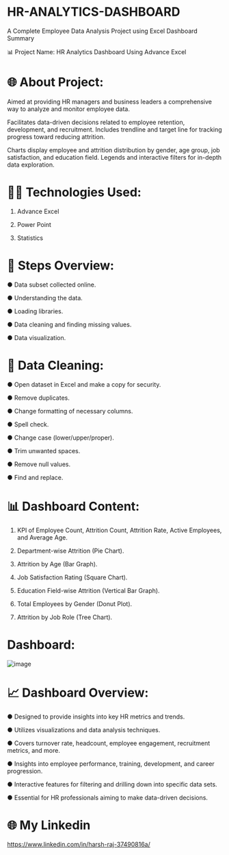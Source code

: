 # HR-ANALYTICS-DASHBOARD
A Complete Employee Data Analysis Project using Excel Dashboard Summary


📊 Project Name: HR Analytics Dashboard Using Advance Excel
# 🌐 About Project:
Aimed at providing HR managers and business leaders a comprehensive way to analyze and monitor employee data.

Facilitates data-driven decisions related to employee retention, development, and recruitment. Includes trendline and target line for tracking progress toward reducing attrition.

Charts display employee and attrition distribution by gender, age group, job satisfaction, and education field. Legends and interactive filters for in-depth data exploration.
# 👨‍💻 Technologies Used:
1. Advance Excel

2. Power Point

3. Statistics
# 📜 Steps Overview:
● Data subset collected online.

● Understanding the data.

● Loading libraries.

● Data cleaning and finding missing values.

● Data visualization.
# 🧹 Data Cleaning:
● Open dataset in Excel and make a copy for security.

● Remove duplicates.

● Change formatting of necessary columns.

● Spell check.

● Change case (lower/upper/proper).

● Trim unwanted spaces.

● Remove null values.

● Find and replace.
# 📊 Dashboard Content:
1. KPI of Employee Count, Attrition Count, Attrition Rate, Active Employees, and Average Age.

2. Department-wise Attrition (Pie Chart).

3. Attrition by Age (Bar Graph).

4. Job Satisfaction Rating (Square Chart).

5. Education Field-wise Attrition (Vertical Bar Graph).

6. Total Employees by Gender (Donut Plot).

7. Attrition by Job Role (Tree Chart).
# Dashboard:
![image](https://github.com/HarshRaj-831/HR-ANALYTICS-DASHBOARD/assets/157103583/a8d06827-f661-421d-826f-f4bd500b2011)
# 📈 Dashboard Overview:
● Designed to provide insights into key HR metrics and trends.

● Utilizes visualizations and data analysis techniques.

● Covers turnover rate, headcount, employee engagement, recruitment metrics, and more.

● Insights into employee performance, training, development, and career progression.

● Interactive features for filtering and drilling down into specific data sets.

● Essential for HR professionals aiming to make data-driven decisions.
# 🌐 My Linkedin
https://www.linkedin.com/in/harsh-raj-37490816a/
